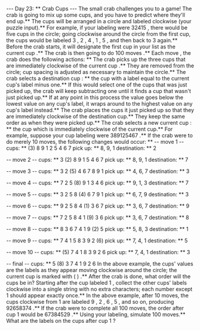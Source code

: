 --- Day 23: ** Crab Cups ---
The small crab challenges
you
to a game! The crab is going to mix up some cups, and you have to predict where they'll end up.**
The cups will be arranged in a circle and labeled
clockwise
(your puzzle input).** For example, if your labeling were
32415
, there would be five cups in the circle; going clockwise around the circle from the first cup, the cups would be labeled
3
,
2
,
4
,
1
,
5
, and then back to
3
again.**
Before the crab starts, it will designate the first cup in your list as the
current cup
.** The crab is then going to do
100 moves
.**
Each
move
, the crab does the following actions: **
The crab picks up the
three cups
that are immediately
clockwise
of the
current cup
.** They are removed from the circle; cup spacing is adjusted as necessary to maintain the circle.**
The crab selects a
destination cup
: ** the cup with a
label
equal to the
current cup's
label minus one.** If this would select one of the cups that was just picked up, the crab will keep subtracting one until it finds a cup that wasn't just picked up.** If at any point in this process the value goes below the lowest value on any cup's label, it
wraps around
to the highest value on any cup's label instead.**
The crab places the cups it just picked up so that they are
immediately clockwise
of the destination cup.** They keep the same order as when they were picked up.**
The crab selects a new
current cup
: ** the cup which is immediately clockwise of the current cup.**
For example, suppose your cup labeling were
389125467
.** If the crab were to do merely 10 moves, the following changes would occur: **
-- move 1 --
cups: ** (3) 8  9  1  2  5  4  6  7 
pick up: ** 8, 9, 1
destination: ** 2

-- move 2 --
cups: **  3 (2) 8  9  1  5  4  6  7 
pick up: ** 8, 9, 1
destination: ** 7

-- move 3 --
cups: **  3  2 (5) 4  6  7  8  9  1 
pick up: ** 4, 6, 7
destination: ** 3

-- move 4 --
cups: **  7  2  5 (8) 9  1  3  4  6 
pick up: ** 9, 1, 3
destination: ** 7

-- move 5 --
cups: **  3  2  5  8 (4) 6  7  9  1 
pick up: ** 6, 7, 9
destination: ** 3

-- move 6 --
cups: **  9  2  5  8  4 (1) 3  6  7 
pick up: ** 3, 6, 7
destination: ** 9

-- move 7 --
cups: **  7  2  5  8  4  1 (9) 3  6 
pick up: ** 3, 6, 7
destination: ** 8

-- move 8 --
cups: **  8  3  6  7  4  1  9 (2) 5 
pick up: ** 5, 8, 3
destination: ** 1

-- move 9 --
cups: **  7  4  1  5  8  3  9  2 (6)
pick up: ** 7, 4, 1
destination: ** 5

-- move 10 --
cups: ** (5) 7  4  1  8  3  9  2  6 
pick up: ** 7, 4, 1
destination: ** 3

-- final --
cups: **  5 (8) 3  7  4  1  9  2  6
In the above example, the cups' values are the labels as they appear moving clockwise around the circle; the
current cup
is marked with
( )
.**
After the crab is done, what order will the cups be in? Starting
after the cup labeled
1
, collect the other cups' labels clockwise into a single string with no extra characters; each number except
1
should appear exactly once.** In the above example, after 10 moves, the cups clockwise from
1
are labeled
9
,
2
,
6
,
5
, and so on, producing
92658374
.** If the crab were to complete all 100 moves, the order after cup
1
would be
67384529
.**
Using your labeling, simulate 100 moves.**
What are the labels on the cups after cup
1
?